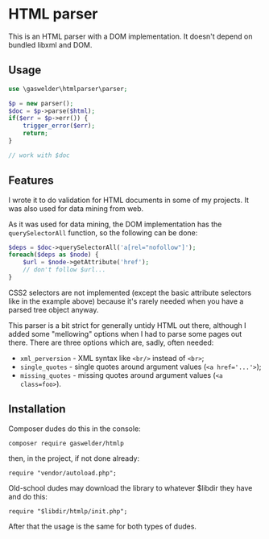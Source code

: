 # HTML parser

This is an HTML parser with a DOM implementation. It doesn't depend on
bundled libxml and DOM.


## Usage

```php
use \gaswelder\htmlparser\parser;

$p = new parser();
$doc = $p->parse($html);
if($err = $p->err()) {
	trigger_error($err);
	return;
}

// work with $doc
```


## Features

I wrote it to do validation for HTML documents in some of my projects.
It was also used for data mining from web.

As it was used for data mining, the DOM implementation has the
`querySelectorAll` function, so the following can be done:

```php
$deps = $doc->querySelectorAll('a[rel="nofollow"]');
foreach($deps as $node) {
	$url = $node->getAttribute('href');
	// don't follow $url...
}
```

CSS2 selectors are not implemented (except the basic attribute
selectors like in the example above) because it's rarely needed when
you have a parsed tree object anyway.

This parser is a bit strict for generally untidy HTML out there,
although I added some "mellowing" options when I had to parse some
pages out there. There are three options which are, sadly, often
needed:

* `xml_perversion` - XML syntax like `<br/>` instead of `<br>`;
* `single_quotes` - single quotes around argument values
  (`<a href='...'>`);
* `missing_quotes` - missing quotes around argument values
  (`<a class=foo>`).


## Installation

Composer dudes do this in the console:

	composer require gaswelder/htmlp

then, in the project, if not done already:

	require "vendor/autoload.php";

Old-school dudes may download the library to whatever $libdir they have
and do this:

	require "$libdir/htmlp/init.php";

After that the usage is the same for both types of dudes.
